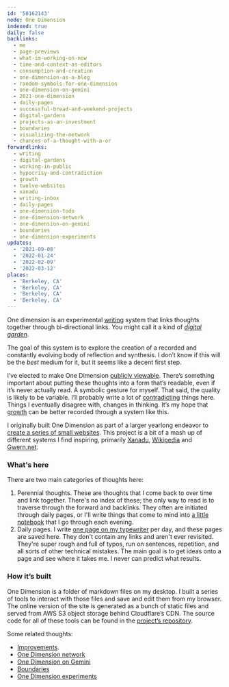 ```yaml
---
id: '50162143'
node: One Dimension
indexed: true
daily: false
backlinks:
  - me
  - page-previews
  - what-im-working-on-now
  - time-and-context-as-editors
  - consumption-and-creation
  - one-dimension-as-a-blog
  - random-symbols-for-one-dimension
  - one-dimension-on-gemini
  - 2021-one-dimension
  - daily-pages
  - successful-bread-and-weekend-projects
  - digital-gardens
  - projects-as-an-investment
  - boundaries
  - visualizing-the-network
  - chances-of-a-thought-with-a-or
forwardlinks:
  - writing
  - digital-gardens
  - working-in-public
  - hypocrisy-and-contradiction
  - growth
  - twelve-websites
  - xanadu
  - writing-inbox
  - daily-pages
  - one-dimension-todo
  - one-dimension-network
  - one-dimension-on-gemini
  - boundaries
  - one-dimension-experiments
updates:
  - '2021-09-08'
  - '2022-01-24'
  - '2022-02-09'
  - '2022-03-12'
places:
  - 'Berkeley, CA'
  - 'Berkeley, CA'
  - 'Berkeley, CA'
  - 'Berkeley, CA'
---
```


One dimension is an experimental [writing](writing.md) system that links thoughts together through bi-directional links. You might call it a kind of *[digital garden](digital-gardens.md)*. 

The goal of this system is to explore the creation of a recorded and constantly evolving body of reflection and synthesis. I don’t know if this will be the _best_ medium for it, but it seems like a decent first step.

I’ve elected to make One Dimension [publicly viewable](working-in-public.md). There’s something important about putting these thoughts into a form that’s readable, even if it’s never actually read. A symbolic gesture for myself. That said, the quality is likely to be variable. I’ll probably write a lot of [contradicting](hypocrisy-and-contradiction.md) things here. Things I eventually disagree with, changes in thinking. It’s my hope that [growth](growth.md) can be better recorded through a system like this.

I originally built One Dimension as part of a larger yearlong endeavor to [create a series of small websites](twelve-websites.md). This project is a bit of a mash up of different systems I find inspiring, primarily [Xanadu](xanadu.md), [Wikipedia](https://en.wikipedia.org/wiki/Wikipedia:About) and [Gwern.net](https://gwern.net).

### What's here

There are two main categories of thoughts here:

1. Perennial thoughts. These are thoughts that I come back to over time and link together. There's no index of these; the only way to read is to traverse through the forward and backlinks. They often are initiated through daily pages, or I'll write things that come to mind into [a little notebook](writing-inbox.md) that I go through each evening. 
2. Daily pages. I write [one page on my typewriter](daily-pages.md) per day, and these pages are saved here. They don't contain any links and aren't ever revisited. They're super rough and full of typos, run on sentences, repetition, and all sorts of other technical mistakes. The main goal is to get ideas onto a page and see where it takes me. I never can predict what results. 

### How it’s built

One Dimension is a folder of markdown files on my desktop. I built a series of tools to interact with those files and save and edit them from my browser. The online version of the site is generated as a bunch of static files and served from AWS S3 object storage behind Cloudflare’s CDN. The source code for all of these tools can be found in the [project’s repository](https://github.com/cbroms/thoughts).

Some related thoughts:

- [Improvements](one-dimension-todo.md).
- [One Dimension network](one-dimension-network.md)
- [One Dimension on Gemini](one-dimension-on-gemini.md)
- [Boundaries](boundaries.md)
- [One Dimension experiments](one-dimension-experiments.md)
